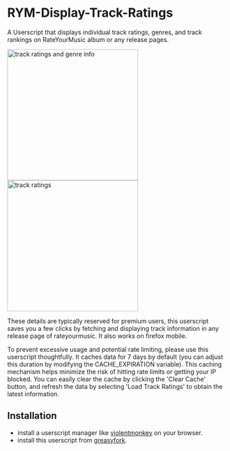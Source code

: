 # RYM-Display-Track-Ratings
A Userscript that displays individual track ratings, genres, and track rankings on RateYourMusic album or any release pages.

<img src="https://github.com/user-attachments/assets/35ea3439-5e98-4812-a235-4f1fd337208d" alt="track ratings and genre info" width="300"/> <img src="https://github.com/user-attachments/assets/b30aa4aa-4356-43a5-a3ae-3deba3744efa" alt="track ratings" width="300"/>

These details are typically reserved for premium users, this userscript saves you a few clicks by fetching and displaying track information in any release page of rateyourmusic. It also works on firefox mobile.

To prevent excessive usage and potential rate limiting, please use this userscript thoughtfully. It caches data for 7 days by default (you can adjust this duration by modifying the CACHE_EXPIRATION variable). This caching mechanism helps minimize the risk of hitting rate limits or getting your IP blocked. You can easily clear the cache by clicking the 'Clear Cache' button, and refresh the data by selecting 'Load Track Ratings' to obtain the latest information.

## Installation

- install a userscript manager like [violentmonkey](https://violentmonkey.github.io/) on your browser.
- install this userscript from [greasyfork](https://greasyfork.org/en/scripts/527869-rym-display-track-ratings).
